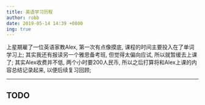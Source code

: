 ```yaml
---
title: 英语学习历程
author: robb
date: 2019-05-14 14:39 +0800
ing: true
---
```

上星期雇了一位英语家教Alex, 第一次有点像摸底, 课程的时间主要投入在了单词学习上; 其实我还有报读另一个雅思备考班, 但觉得太偏向应试, 所以就暂缓去上课了; 其实Alex收费并不低, 两个小时要200人民币, 所以之后打算将和Alex上课的内容总结记录起来, 以便后续复习回顾;

---

## TODO